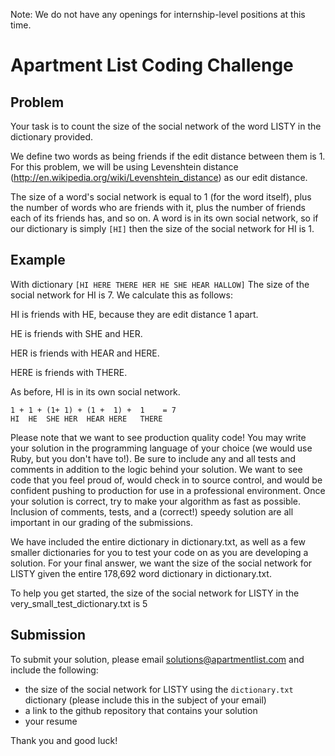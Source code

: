 Note: We do not have any openings for internship-level positions at this time.

Apartment List Coding Challenge
==========================

Problem
-------

Your task is to count the size of the social network of the word LISTY in the dictionary provided.

We define two words as being friends if the edit distance between them is 1. For this problem, we will
be using Levenshtein distance (http://en.wikipedia.org/wiki/Levenshtein_distance) as our edit distance.

The size of a word's social network is equal to 1 (for the word itself), plus the number of words who
are friends with it, plus the number of friends each of its friends has, and so on. A word is in its own
social network, so if our dictionary is simply `[HI]` then the size of the social network for HI is 1.


Example
-------
With dictionary `[HI HERE THERE HER HE SHE HEAR HALLOW]`
The size of the social network for HI is 7. We calculate this as follows:

HI is friends with HE, because they are edit distance 1 apart.

HE is friends with SHE and HER.

HER is friends with HEAR and HERE.

HERE is friends with THERE.

As before, HI is in its own social network.
```
1 + 1 + (1+ 1) + (1 +  1) +  1    = 7
HI  HE  SHE HER  HEAR HERE   THERE
```

Please note that we want to see production quality code! You may write your solution in the programming
language of your choice (we would use Ruby, but you don't have to!). Be sure to include any and all tests
and comments in addition to the logic behind your solution. We want to see code that you feel proud of,
would check in to source control, and would be confident pushing to production for use in a professional
environment. Once your solution is correct, try to make your algorithm as fast as possible. Inclusion of
comments, tests, and a (correct!) speedy solution are all important in our grading of the submissions.

We have included the entire dictionary in dictionary.txt, as well as a few smaller dictionaries for you
to test your code on as you are developing a solution. For your final answer, we want the size of the
social network for LISTY given the entire 178,692 word dictionary in dictionary.txt.

To help you get started, the size of the social network for LISTY in the very_small_test_dictionary.txt is 5

Submission
----------
To submit your solution, please email solutions@apartmentlist.com and include
the following:
* the size of the social network for LISTY using the `dictionary.txt` dictionary
(please include this in the subject of your email)
* a link to the github repository that contains your solution
* your resume

Thank you and good luck!
